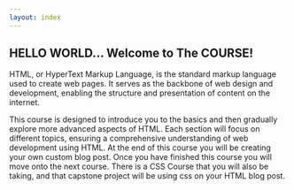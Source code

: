 ```yaml
---
layout: index
---
```


## HELLO WORLD... Welcome to The COURSE! 

HTML, or HyperText Markup Language, is the standard markup language used to create web pages. It serves as the backbone of web design and development, enabling the structure and presentation of content on the internet.

This course is designed to introduce you to the basics and then gradually explore more advanced aspects of HTML. Each section will focus on different topics, ensuring a comprehensive understanding of web development using HTML. At the end of this course you will be creating your own custom blog post. Once you have finished this course you will move onto the next course. There is a CSS Course that you will also be taking, and that capstone project will be using css on your HTML blog post.

